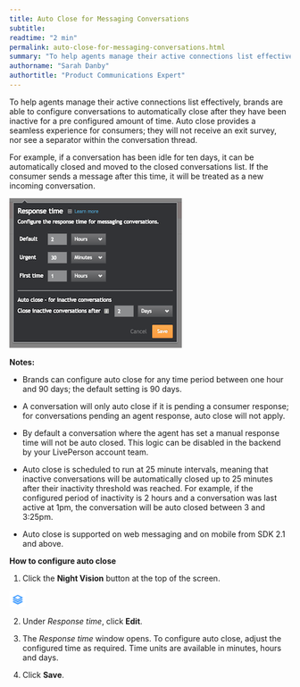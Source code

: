 ```yaml
---
title: Auto Close for Messaging Conversations
subtitle:
readtime: "2 min"
permalink: auto-close-for-messaging-conversations.html
summary: "To help agents manage their active connections list effectively, brands are able to configure conversations to automatically close after they have been inactive for a pre configured amount of time."
authorname: "Sarah Danby"
authortitle: "Product Communications Expert"
---
```


To help agents manage their active connections list effectively, brands are able to configure conversations to automatically close after they have been inactive for a pre configured amount of time. Auto close provides a seamless experience for consumers; they will not receive an exit survey, nor see a separator within the conversation thread.

For example, if a conversation has been idle for ten days, it can be automatically closed and moved to the closed conversations list. If the consumer sends a message after this time, it will be treated as a new incoming conversation.  

![Autoclose](img/autoclose.png)

**Notes:**

* Brands can configure auto close for any time period between one hour and 90 days; the default setting is 90 days.

* A conversation will only auto close if it is pending a consumer response; for conversations pending an agent response, auto close will not apply.

* By default a conversation where the agent has set a manual response time will not be auto closed. This logic can be disabled in the backend by your LivePerson account team.

* Auto close is scheduled to run at 25 minute intervals, meaning that inactive conversations will be automatically closed up to 25 minutes after their inactivity threshold was reached. For example, if the configured period of inactivity is 2 hours and a conversation was last active at 1pm, the conversation will be auto closed between 3 and 3:25pm.  

* Auto close is supported on web messaging and on mobile from SDK 2.1 and above.

**How to configure auto close**

1. Click the **Night Vision** button at the top of the screen.

![Nightvision Example](img/nightvision.png)

2. Under *Response time*, click **Edit**.

3. The *Response time* window opens. To configure auto close, adjust the configured time as required. Time units are available in minutes, hours and days.

4. Click **Save**.
